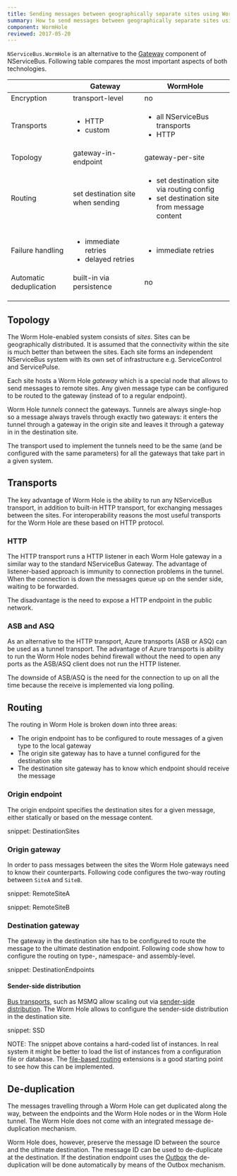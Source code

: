 ```yaml
---
title: Sending messages between geographically separate sites using Worm Hole Gateway
summary: How to send messages between geographically separate sites using Worm Hole Gateway 
component: WormHole
reviewed: 2017-05-20
---
```


`NServiceBus.WormHole` is an alternative to the [Gateway](/nservicebus/gateway/) component of NServiceBus. Following table compares the most important aspects of both technologies.

|                         | Gateway                                 | WormHole                                                                                |
|-------------------------|-----------------------------------------|-----------------------------------------------------------------------------------------|
| Encryption              | transport-level                         | no                                                                                      |
| Transports              | <ul><li>HTTP</li><li>custom</li></ul>   | <ul><li>all NServiceBus transports</li><li>HTTP</li></ul>                               |
| Topology                | gateway-in-endpoint                     | gateway-per-site                                                                        |
| Routing                 | set destination site when sending       | <ul><li>set destination site via routing config</li><li>set destination site from message content</li></ul> |
| Failure handling        | <ul><li>immediate retries</li><li>delayed retries</li></ul> | <ul><li>immediate retries</li></ul>                                 |
| Automatic deduplication | built-in via persistence                | no                                                                                      |
|                         |                                         |                                                                                         |
|                         |                                         |                                                                                         |
|                         |                                         |                                                                                         |

## Topology

The Worm Hole-enabled system consists of *sites*. Sites can be geographically distributed. It is assumed that the connectivity within the site is much better than between the sites. Each site forms an independent NServiceBus system with its own set of infrastructure e.g. ServiceControl and ServicePulse.

Each site hosts a Worm Hole *gateway* which is a special node that allows to send messages to remote sites. Any given message type can be configured to be routed to the gateway (instead of to a regular endpoint). 

Worm Hole *tunnels* connect the gateways. Tunnels are always single-hop so a message always travels through exactly two gateways: it enters the tunnel through a gateway in the origin site and leaves it through a gateway in in the destination site.

The transport used to implement the tunnels need to be the same (and be configured with the same parameters) for all the gateways that take part in a given system.


## Transports

The key advantage of Worm Hole is the ability to run any NServiceBus transport, in addition to built-in HTTP transport, for exchanging messages between the sites. For interoperability reasons the most useful transports for the Worm Hole are these based on HTTP protocol.


### HTTP

The HTTP transport runs a HTTP listener in each Worm Hole gateway in a similar way to the standard NServiceBus Gateway. The advantage of listener-based approach is immunity to connection problems in the tunnel. When the connection is down the messages queue up on the sender side, waiting to be forwarded.

The disadvantage is the need to expose a HTTP endpoint in the public network.


### ASB and ASQ

As an alternative to the HTTP transport, Azure transports (ASB or ASQ) can be used as a tunnel transport. The advantage of Azure transports is ability to run the Worm Hole nodes behind firewall without the need to open any ports as the ASB/ASQ client does not run the HTTP listener.

The downside of ASB/ASQ is the need for the connection to up on all the time because the receive is implemented via long polling.


## Routing


The routing in Worm Hole is broken down into three areas:
 * The origin endpoint has to be configured to route messages of a given type to the local gateway
 * The origin site gateway has to have a tunnel configured for the destination site
 * The destination site gateway has to know which endpoint should receive the message


### Origin endpoint

The origin endpoint specifies the destination sites for a given message, either statically or based on the message content.

snippet: DestinationSites


### Origin gateway

In order to pass messages between the sites the Worm Hole gateways need to know their counterparts. Following code configures the two-way routing between `SiteA` and `SiteB`.

snippet: RemoteSiteA

snippet: RemoteSiteB  


### Destination gateway

The gateway in the destination site has to be configured to route the message to the ultimate destination endpoint. Following code show how to configure the routing on type-, namespace- and assembly-level.

snippet: DestinationEndpoints

#### Sender-side distribution

[Bus transports](/nservicebus/transports/#types-of-transports-bus-transports), such as MSMQ allow scaling out via [sender-side distribution](/nservicebus/msmq/sender-side-distribution.md). The Worm Hole allows to configure the sender-side distribution in the destination site.

snippet: SSD

NOTE: The snippet above contains a hard-coded list of instances. In real system it might be better to load the list of instances from a configuration file or database. The [file-based routing](/nservicebus/messaging/file-based-routing) extensions is a good starting point to see how this can be implemented.

## De-duplication

The messages travelling through a Worm Hole can get duplicated along the way, between the endpoints and the Worm Hole nodes or in the Worm Hole tunnel. The Worm Hole does not come with an integrated message de-duplication mechanism.

Worm Hole does, however, preserve the message ID between the source and the ultimate destination. The message ID can be used to de-duplicate at the destination. If the destination endpoint uses the [Outbox](/nservicebus/outbox/) the de-duplication will be done automatically by means of the Outbox mechanism.